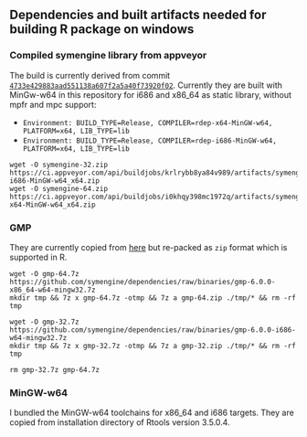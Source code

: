 
## Dependencies and built artifacts needed for building R package on windows

### Compiled symengine library from appveyor

The build is currently derived from commit [`4733e429883aad551138a607f2a5a40f73920f02`](https://github.com/symengine/symengine/tree/4733e429883aad551138a607f2a5a40f73920f02).
Currently they are built with MinGw-w64 in this repository for i686 and x86_64 as static library, without mpfr and mpc support:
  - `Environment: BUILD_TYPE=Release, COMPILER=rdep-x64-MinGW-w64, PLATFORM=x64, LIB_TYPE=lib`
  - `Environment: BUILD_TYPE=Release, COMPILER=rdep-i686-MinGW-w64, PLATFORM=x64, LIB_TYPE=lib`

```
wget -O symengine-32.zip https://ci.appveyor.com/api/buildjobs/krlrybb8ya84v989/artifacts/symengine_rdep-i686-MinGW-w64_x64.zip
wget -O symengine-64.zip https://ci.appveyor.com/api/buildjobs/i0khqy398mc1972q/artifacts/symengine_rdep-x64-MinGW-w64_x64.zip
```

### GMP

They are currently copied from [here](https://github.com/symengine/dependencies/tree/binaries)
but re-packed as `zip` format which is supported in R.

```
wget -O gmp-64.7z https://github.com/symengine/dependencies/raw/binaries/gmp-6.0.0-x86_64-w64-mingw32.7z
mkdir tmp && 7z x gmp-64.7z -otmp && 7z a gmp-64.zip ./tmp/* && rm -rf tmp

wget -O gmp-32.7z https://github.com/symengine/dependencies/raw/binaries/gmp-6.0.0-i686-w64-mingw32.7z
mkdir tmp && 7z x gmp-32.7z -otmp && 7z a gmp-32.zip ./tmp/* && rm -rf tmp

rm gmp-32.7z gmp-64.7z
```

### MinGW-w64

I bundled the MinGW-w64 toolchains for x86_64 and i686 targets.
They are copied from installation directory of Rtools version 3.5.0.4.

